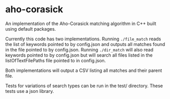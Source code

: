 # aho-corasick
An implementation of the Aho-Corasick matching algorithm in C++ built using default packages.

Currently this code has two implementations. Running `./file_match` reads the list of keywords pointed to by config.json and outputs all matches found in the file pointed to by config.json. Running `./dir_match` will also read keywords pointed to by config.json but will search all files listed in the listOfTextFilePaths file pointed to in config.json.

Both implementations will output a CSV listing all matches and their parent file.

Tests for variations of search types can be run in the test/ directory. These tests use a json library.
